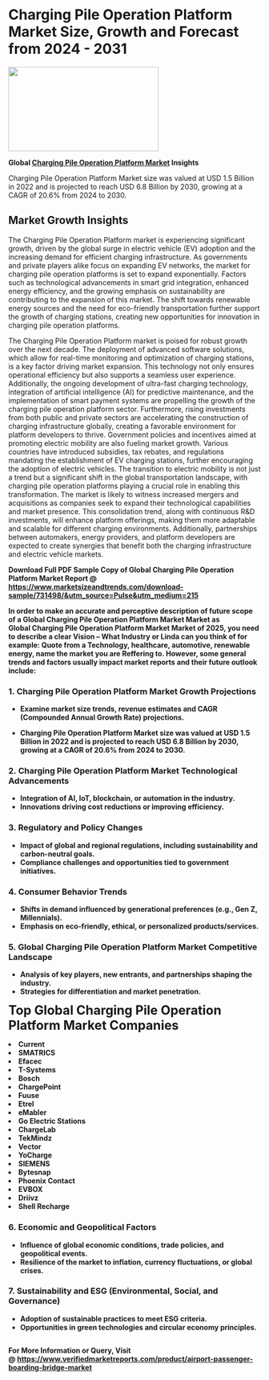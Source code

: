<H1>Charging Pile Operation Platform Market Size, Growth and Forecast from 2024 - 2031</H1><img class="aligncenter size-medium wp-image-584254" src="https://thirdeyenews.in/wp-content/uploads/2024/09/Global-Market-Research-300x168.jpeg" alt="" width="300" height="168" /><p><strong>Global&nbsp;<a href="https://www.marketsizeandtrends.com/download-sample/731498/&amp;utm_source=Pulse&amp;utm_medium=215">Charging Pile Operation Platform Market</a> Insights</strong></p><p>Charging Pile Operation Platform Market size was valued at USD 1.5 Billion in 2022 and is projected to reach USD 6.8 Billion by 2030, growing at a CAGR of 20.6% from 2024 to 2030.</p><p><h2>Market Growth Insights</h2> <p>The Charging Pile Operation Platform market is experiencing significant growth, driven by the global surge in electric vehicle (EV) adoption and the increasing demand for efficient charging infrastructure. As governments and private players alike focus on expanding EV networks, the market for charging pile operation platforms is set to expand exponentially. Factors such as technological advancements in smart grid integration, enhanced energy efficiency, and the growing emphasis on sustainability are contributing to the expansion of this market. The shift towards renewable energy sources and the need for eco-friendly transportation further support the growth of charging stations, creating new opportunities for innovation in charging pile operation platforms.</p> <p><strong></strong></p> <p>The Charging Pile Operation Platform market is poised for robust growth over the next decade. The deployment of advanced software solutions, which allow for real-time monitoring and optimization of charging stations, is a key factor driving market expansion. This technology not only ensures operational efficiency but also supports a seamless user experience. Additionally, the ongoing development of ultra-fast charging technology, integration of artificial intelligence (AI) for predictive maintenance, and the implementation of smart payment systems are propelling the growth of the charging pile operation platform sector. Furthermore, rising investments from both public and private sectors are accelerating the construction of charging infrastructure globally, creating a favorable environment for platform developers to thrive. Government policies and incentives aimed at promoting electric mobility are also fueling market growth. Various countries have introduced subsidies, tax rebates, and regulations mandating the establishment of EV charging stations, further encouraging the adoption of electric vehicles. The transition to electric mobility is not just a trend but a significant shift in the global transportation landscape, with charging pile operation platforms playing a crucial role in enabling this transformation. The market is likely to witness increased mergers and acquisitions as companies seek to expand their technological capabilities and market presence. This consolidation trend, along with continuous R&D investments, will enhance platform offerings, making them more adaptable and scalable for different charging environments. Additionally, partnerships between automakers, energy providers, and platform developers are expected to create synergies that benefit both the charging infrastructure and electric vehicle markets. <p><strong></p><p><span class=""><strong>Download Full PDF Sample Copy of Global Charging Pile Operation Platform Market Report</strong> @ <a href="https://www.marketsizeandtrends.com/download-sample/731498/&amp;utm_source=Pulse&amp;utm_medium=215" target="_blank">https://www.marketsizeandtrends.com/download-sample/731498/&amp;utm_source=Pulse&amp;utm_medium=215</a></span></p><p>In order to make an accurate and perceptive description of future scope of a Global&nbsp;Charging Pile Operation Platform Market Market as Global&nbsp;Charging Pile Operation Platform Market Market of 2025, you need to describe a clear Vision &ndash; What Industry or Linda can you think of for example: Quote from a Technology, healthcare, automotive, renewable energy, name the market you are Reffering to. However, some general trends and factors usually impact market reports and their future outlook include:</p><h3>1.&nbsp;<strong>Charging Pile Operation Platform Market Growth Projections</strong></h3><ul><li>Examine market size trends, revenue estimates and CAGR (Compounded Annual Growth Rate) projections.</li><li><p>Charging Pile Operation Platform Market size was valued at USD 1.5 Billion in 2022 and is projected to reach USD 6.8 Billion by 2030, growing at a CAGR of 20.6% from 2024 to 2030.</p></li></ul><h3>2.&nbsp;<strong>Charging Pile Operation Platform Market Technological Advancements</strong></h3><ul><li>Integration of AI, IoT, blockchain, or automation in the industry.</li><li>Innovations driving cost reductions or improving efficiency.</li></ul><h3>3.&nbsp;<strong>Regulatory and Policy Changes</strong></h3><ul><li>Impact of global and regional regulations, including sustainability and carbon-neutral goals.</li><li>Compliance challenges and opportunities tied to government initiatives.</li></ul><h3>4.&nbsp;<strong>Consumer Behavior Trends</strong></h3><ul><li>Shifts in demand influenced by generational preferences (e.g., Gen Z, Millennials).</li><li>Emphasis on eco-friendly, ethical, or personalized products/services.</li></ul><h3>5.&nbsp;<strong>Global Charging Pile Operation Platform Market Competitive Landscape</strong></h3><ul><li>Analysis of key players, new entrants, and partnerships shaping the industry.</li><li>Strategies for differentiation and market penetration.</li></ul><p data-pm-slice="1 1 []"><span style="color: inherit; font-family: inherit; font-size: 25px;">Top Global Charging Pile Operation Platform Market Companies</span></p><div class="" data-test-id=""><p><li>Current</li><li> SMATRICS</li><li> Efacec</li><li> T-Systems</li><li> Bosch</li><li> ChargePoint</li><li> Fuuse</li><li> Etrel</li><li> eMabler</li><li> Go Electric Stations</li><li> ChargeLab</li><li> TekMindz</li><li> Vector</li><li> YoCharge</li><li> SIEMENS</li><li> Bytesnap</li><li> Phoenix Contact</li><li> EVBOX</li><li> Driivz</li><li> Shell Recharge</li></p></div><h3>6.&nbsp;<strong>Economic and Geopolitical Factors</strong></h3><ul><li>Influence of global economic conditions, trade policies, and geopolitical events.</li><li>Resilience of the market to inflation, currency fluctuations, or global crises.</li></ul><h3>7.&nbsp;<strong>Sustainability and ESG (Environmental, Social, and Governance)</strong></h3><ul><li>Adoption of sustainable practices to meet ESG criteria.</li><li>Opportunities in green technologies and circular economy principles.</li></ul><h2><strong style="font-size: 14px;">For More Information or Query, Visit @&nbsp;</strong><a style="background-color: #ffffff; font-size: 14px;" href="https://www.marketsizeandtrends.com/report/charging-pile-operation-platform-market/" target="_blank">https://www.verifiedmarketreports.com/product/airport-passenger-boarding-bridge-market</a></h2>
